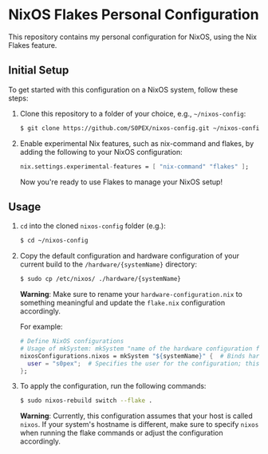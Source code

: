 # NixOS Flakes Personal Configuration

This repository contains my personal configuration for NixOS, using the Nix Flakes feature.

## Initial Setup

To get started with this configuration on a NixOS system, follow these steps:

1. Clone this repository to a folder of your choice, e.g., `~/nixos-config`:

   ```bash
   $ git clone https://github.com/S0PEX/nixos-config.git ~/nixos-config
   ```

2. Enable experimental Nix features, such as nix-command and flakes, by adding the following to your NixOS configuration:
   ```nix
   nix.settings.experimental-features = [ "nix-command" "flakes" ];
   ```
   Now you're ready to use Flakes to manage your NixOS setup!

## Usage

1. `cd` into the cloned `nixos-config` folder (e.g.):

   ```bash
   $ cd ~/nixos-config
   ```

2. Copy the default configuration and hardware configuration of your current build to the `/hardware/{systemName}` directory:

   ```bash
   $ sudo cp /etc/nixos/ ./hardware/{systemName}
   ```

   **Warning**: Make sure to rename your `hardware-configuration.nix` to something meaningful and update the `flake.nix` configuration accordingly.

   For example:

   ```nix
   # Define NixOS configurations
   # Usage of mkSystem: mkSystem "name of the hardware configuration file under hardware/"
   nixosConfigurations.nixos = mkSystem "${systemName}" {  # Binds hardware/${systemName}/ to this configuration
     user = "s0pex";  # Specifies the user for the configuration; this option is used to load the configs from users/${user}
   };
   ```

3. To apply the configuration, run the following commands:
   ```bash
   $ sudo nixos-rebuild switch --flake .
   ```
   
   **Warning**: Currently, this configuration assumes that your host is called `nixos`. If your system's hostname is different, make sure to specify `nixos` when running the flake commands or adjust the configuration accordingly.
